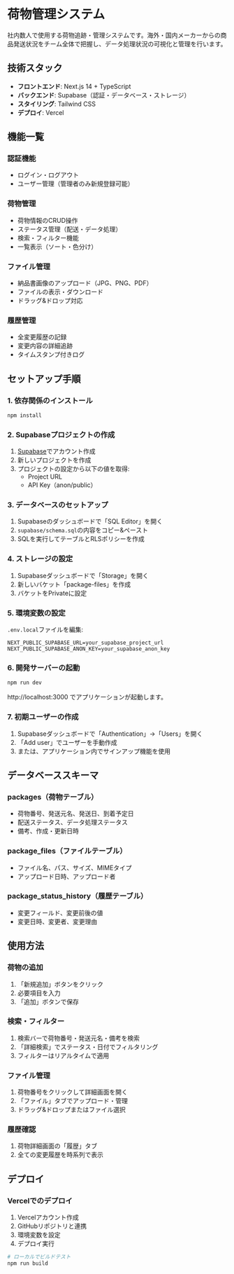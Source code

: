 # 荷物管理システム

社内数人で使用する荷物追跡・管理システムです。海外・国内メーカーからの商品発送状況をチーム全体で把握し、データ処理状況の可視化と管理を行います。

## 技術スタック

- **フロントエンド**: Next.js 14 + TypeScript
- **バックエンド**: Supabase（認証・データベース・ストレージ）
- **スタイリング**: Tailwind CSS
- **デプロイ**: Vercel

## 機能一覧

### 認証機能
- ログイン・ログアウト
- ユーザー管理（管理者のみ新規登録可能）

### 荷物管理
- 荷物情報のCRUD操作
- ステータス管理（配送・データ処理）
- 検索・フィルター機能
- 一覧表示（ソート・色分け）

### ファイル管理
- 納品書画像のアップロード（JPG、PNG、PDF）
- ファイルの表示・ダウンロード
- ドラッグ&ドロップ対応

### 履歴管理
- 全変更履歴の記録
- 変更内容の詳細追跡
- タイムスタンプ付きログ

## セットアップ手順

### 1. 依存関係のインストール

```bash
npm install
```

### 2. Supabaseプロジェクトの作成

1. [Supabase](https://supabase.com/)でアカウント作成
2. 新しいプロジェクトを作成
3. プロジェクトの設定から以下の値を取得:
   - Project URL
   - API Key（anon/public）

### 3. データベースのセットアップ

1. Supabaseのダッシュボードで「SQL Editor」を開く
2. `supabase/schema.sql`の内容をコピー&ペースト
3. SQLを実行してテーブルとRLSポリシーを作成

### 4. ストレージの設定

1. Supabaseダッシュボードで「Storage」を開く
2. 新しいバケット「package-files」を作成
3. バケットをPrivateに設定

### 5. 環境変数の設定

`.env.local`ファイルを編集:

```env
NEXT_PUBLIC_SUPABASE_URL=your_supabase_project_url
NEXT_PUBLIC_SUPABASE_ANON_KEY=your_supabase_anon_key
```

### 6. 開発サーバーの起動

```bash
npm run dev
```

http://localhost:3000 でアプリケーションが起動します。

### 7. 初期ユーザーの作成

1. Supabaseダッシュボードで「Authentication」→「Users」を開く
2. 「Add user」でユーザーを手動作成
3. または、アプリケーション内でサインアップ機能を使用

## データベーススキーマ

### packages（荷物テーブル）
- 荷物番号、発送元名、発送日、到着予定日
- 配送ステータス、データ処理ステータス
- 備考、作成・更新日時

### package_files（ファイルテーブル）
- ファイル名、パス、サイズ、MIMEタイプ
- アップロード日時、アップロード者

### package_status_history（履歴テーブル）
- 変更フィールド、変更前後の値
- 変更日時、変更者、変更理由

## 使用方法

### 荷物の追加
1. 「新規追加」ボタンをクリック
2. 必要項目を入力
3. 「追加」ボタンで保存

### 検索・フィルター
1. 検索バーで荷物番号・発送元名・備考を検索
2. 「詳細検索」でステータス・日付でフィルタリング
3. フィルターはリアルタイムで適用

### ファイル管理
1. 荷物番号をクリックして詳細画面を開く
2. 「ファイル」タブでアップロード・管理
3. ドラッグ&ドロップまたはファイル選択

### 履歴確認
1. 荷物詳細画面の「履歴」タブ
2. 全ての変更履歴を時系列で表示

## デプロイ

### Vercelでのデプロイ

1. Vercelアカウント作成
2. GitHubリポジトリと連携
3. 環境変数を設定
4. デプロイ実行

```bash
# ローカルでビルドテスト
npm run build
```
